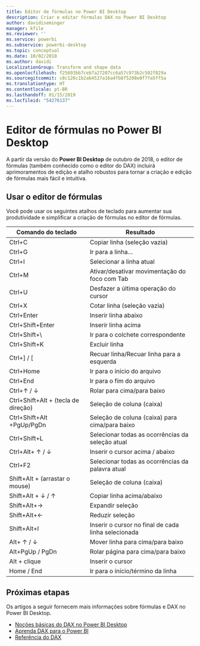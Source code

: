 ```yaml
---
title: Editor de fórmulas no Power BI Desktop
description: Criar e editar fórmulas DAX no Power BI Desktop
author: davidiseminger
manager: kfile
ms.reviewer: ''
ms.service: powerbi
ms.subservice: powerbi-desktop
ms.topic: conceptual
ms.date: 10/02/2018
ms.author: davidi
LocalizationGroup: Transform and shape data
ms.openlocfilehash: f25693bb7ceb7a27207cc6a57c973b2c502f829a
ms.sourcegitcommit: c8c126c1b2ab4527a16a4fb8f5208e0f7fa5ff5a
ms.translationtype: HT
ms.contentlocale: pt-BR
ms.lasthandoff: 01/15/2019
ms.locfileid: "54276137"
---
```

# <a name="formula-editor-in-power-bi-desktop"></a>Editor de fórmulas no Power BI Desktop

A partir da versão do **Power BI Desktop** de outubro de 2018, o editor de fórmulas (também conhecido como o editor do DAX) incluirá aprimoramentos de edição e atalho robustos para tornar a criação e edição de fórmulas mais fácil e intuitiva. 

## <a name="using-the-formula-editor"></a>Usar o editor de fórmulas

Você pode usar os seguintes atalhos de teclado para aumentar sua produtividade e simplificar a criação de fórmulas no editor de fórmulas.


|Comando do teclado  |Resultado  |
|---------|---------|
|Ctrl+C  | Copiar linha (seleção vazia) |
|Ctrl+G  |Ir para a linha… |
|Ctrl+I  |Selecionar a linha atual  |
|Ctrl+M  |Ativar/desativar movimentação do foco com Tab |
|Ctrl+U  |Desfazer a última operação do cursor  |
|Ctrl+X   | Cotar linha (seleção vazia) |
|Ctrl+Enter  |Inserir linha abaixo  |
|Ctrl+Shift+Enter  |Inserir linha acima  |
|Ctrl+Shift+\  |Ir para o colchete correspondente  |
|Ctrl+Shift+K  |Excluir linha  |
|Ctrl+] / [  |Recuar linha/Recuar linha para a esquerda  |
|Ctrl+Home  |Ir para o início do arquivo  |
|Ctrl+End  |Ir para o fim do arquivo  |
|Ctrl+↑ / ↓   |Rolar para cima/para baixo  |
|Ctrl+Shift+Alt + (tecla de direção)  |Seleção de coluna (caixa)  |
|Ctrl+Shift+Alt +PgUp/PgDn  |Seleção de coluna (caixa) para cima/para baixo |
|Ctrl+Shift+L  |Selecionar todas as ocorrências da seleção atual |
|Ctrl+Alt+ ↑ / ↓  |Inserir o cursor acima / abaixo  |
|Ctrl+F2  |Selecionar todas as ocorrências da palavra atual | 
|Shift+Alt + (arrastar o mouse) |Seleção de coluna (caixa)  |
|Shift+Alt + ↓ / ↑  |Copiar linha acima/abaixo  |
|Shift+Alt+→  |Expandir seleção  |
|Shift+Alt+←  |Reduzir seleção |
|Shift+Alt+I  |Inserir o cursor no final de cada linha selecionada |
|Alt+ ↑ / ↓  | Mover linha para cima/para baixo |
|Alt+PgUp / PgDn  |Rolar página para cima/para baixo  |
|Alt + clique  |Inserir o cursor  |
|Home / End  |Ir para o início/término da linha  |

## <a name="next-steps"></a>Próximas etapas

Os artigos a seguir fornecem mais informações sobre fórmulas e DAX no Power BI Desktop.

* [Noções básicas do DAX no Power BI Desktop](desktop-quickstart-learn-dax-basics.md)
* [Aprenda DAX para o Power BI](https://docs.microsoft.com/power-bi/guided-learning/introductiontodax?tutorial-step=1)
* [Referência do DAX](https://msdn.microsoft.com/query-bi/dax/data-analysis-expressions-dax-reference)

